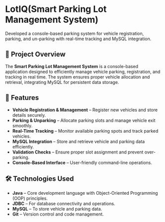# LotIQ(Smart Parking Lot Management System)
Developed a console-based parking system for vehicle registration, parking, and un-parking with real-time tracking and MySQL integration.

## 📌 Project Overview
The **Smart Parking Lot Management System** is a console-based application designed to efficiently manage vehicle parking, registration, and tracking in real time. The system ensures proper vehicle allocation and retrieval, integrating MySQL for persistent data storage.

## 🚀 Features
- **Vehicle Registration & Management** – Register new vehicles and store details securely.
- **Parking & Unparking** – Allocate parking slots and manage vehicle exit smoothly.
- **Real-Time Tracking** – Monitor available parking spots and track parked vehicles.
- **MySQL Integration** – Store and retrieve vehicle and parking data efficiently.
- **Validation Checks** – Ensure proper slot assignment and prevent over-parking.
- **Console-Based Interface** – User-friendly command-line operations.

## 🛠️ Technologies Used
- **Java** – Core development language with Object-Oriented Programming (OOP) principles.
- **JDBC** – For database connectivity and operations.
- **MySQL** – To store vehicle and parking data.
- **Git** – Version control and code management.


